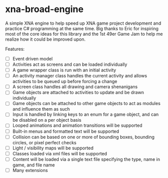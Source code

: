 xna-broad-engine
================

A simple XNA engine to help speed up XNA game project development and practice C# programming at the same time.
Big thanks to Eric for inspiring most of the core ideas for this library and the 1st 49er Game Jam to help me realize how it could be improved upon.

Features:

- [ ] Event driven model
- [ ] Activities act as screens and can be loaded individually
- [ ] A game wrapper class is run with an initial activity
- [ ] An activity manager class handles the current activity and allows activities to be queued up before forcing a change
- [ ] A screen class handles all drawing and camera shenanigans
- [ ] Game objects are attached to activities to update and be drawn individually
- [ ] Game objects can be attached to other game objects to act as modules and influence them as such
- [ ] Input is handled by linking keys to an enum for a game object, and can be disabled on a per object basis
- [ ] Looped animations and animation transitions will be supported
- [ ] Built-in menus and formatted text will be supported
- [ ] Collision can be based on one or more of bounding boxes, bounding circles, or pixel perfect checks
- [ ] Light / visibility maps will be supported
- [ ] Classes loaded via xml files will be supported
- [ ] Content will be loaded via a single text file specifying the type, name in game, and file name
- [ ] Many extensions
